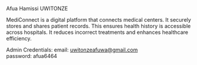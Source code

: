 Afua Hamissi UWITONZE

MediConnect is a digital platform that connects medical centers. It securely stores and shares patient records. 
This ensures health history is accessible across hospitals. It reduces incorrect treatments and enhances healthcare efficiency.

Admin Credentials: 
            email: uwitonzeafuwa@gmail.com       
            password: afua6464
